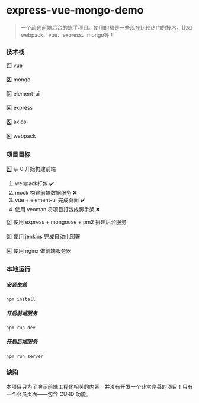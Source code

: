 # express-vue-mongo-demo

> 一个疏通前端后台的练手项目。使用的都是一些现在比较热门的技术，比如 webpack、vue、express、mongo等！


### 技术栈
:one: vue

:two: mongo

:three: element-ui

:four: express

:five: axios

:six: webpack

### 项目目标
:one: 从 0 开始构建前端

1. webpack打包 :heavy_check_mark:
2. mock 构建前端数据服务 :x:
3. vue + element-ui 完成页面 :heavy_check_mark:
4. 使用 yeoman 将项目打包成脚手架 :x:

:two: 使用 express + mongoose + pm2 搭建后台服务

:three: 使用 jenkins 完成自动化部署

:four: 使用 nginx 做前端服务器

### 本地运行
##### 安装依赖
```npm install```
##### 开启前端服务
```npm run dev```
##### 开启后端服务
```npm run server```

### 缺陷
本项目只为了演示前端工程化相关的内容，并没有开发一个非常完善的项目！只有一个会员页面——包含 CURD 功能。

